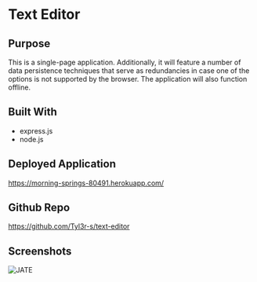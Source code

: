 # Text Editor

## Purpose
This is a single-page application. Additionally, it will feature a number of data persistence techniques that serve as redundancies in case one of the options is not supported by the browser. The application will also function offline.

## Built With
* express.js
* node.js

## Deployed Application
https://morning-springs-80491.herokuapp.com/

## Github Repo
https://github.com/Tyl3r-s/text-editor

## Screenshots
![JATE](https://user-images.githubusercontent.com/103789071/192884807-92ae1101-b5c0-460e-b162-7c2d15213333.png)